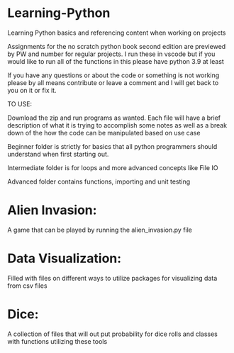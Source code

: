 # Learning-Python
Learning Python basics and referencing content when working on projects

Assignments for the no scratch python book second edition are previewed by PW and number for regular projects.
I run these in vscode but if you would like to run all of the functions in this please have python 3.9 at least

If you have any questions or about the code or something is not working please by all means contribute or leave a comment and I will get back to you on it or fix it. 

TO USE:

Download the zip and run programs as wanted. Each file will have a brief description of what it is trying to accomplish some notes as well as a break down of the how the code can be manipulated based on use case

Beginner folder is strictly for basics that all python programmers should understand when first starting out.

Intermediate folder is for loops and more advanced concepts like File IO

Advanced folder contains functions, importing and unit testing

# Alien Invasion: 
A game that can be played by running the alien_invasion.py file

# Data Visualization: 
Filled with files on different ways to utilize packages for visualizing data from csv files

# Dice: 
A collection of files that will out put probability for dice rolls and classes with functions utilizing these tools

